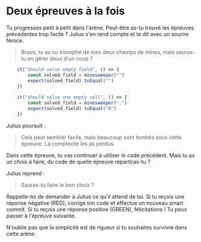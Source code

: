# Deux épreuves à la fois

Tu progresses petit à petit dans l'arène. Peut-être as-tu trouvé les épreuves précédentes trop facile ? Julius s'en rend compte et te dit avec un sourire féroce.

> Bravo, tu as su triomphé de mes deux champs de mines, mais sauras-tu en gérer deux d'un coup ?

```typescript
    it("should solve empty field", () => {
        const solved_field = minesweeper("")
        expect(solved_field).toEqual("")
    })
    
    it("should solve one empty cell", () => {
        const solved_field = minesweeper(".")
        expect(solved_field).toEqual("0")
    })
```

Julius poursuit : 

> Cela peut sembler facile, mais beaucoup sont tombés sous cette épreuve. La complexité les as perdus.

Dans cette épreuve, tu vas continuer à utiliser le code précédent. Mais tu as un choix à faire, du code de quelle épreuve repartiras-tu ? 

Julius reprend : 

> Sauras-tu faire le bon choix ?

Rappelle-toi de demander à Julius ce qu'il attend de toi. Si tu reçois une réponse négative (RED), corrige ton code et effectue un nouveau smart commit. Si tu reçois une réponse positive (GREEN), félicitations ! Tu peux passer à l'épreuve suivante.

N'oublie pas que la simplicité est de rigueur si tu souhaites survivre dans cette arène.